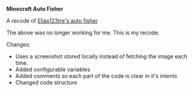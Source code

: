 **Minecraft Auto Fisher**

A recode of [Elias123tre's auto fisher](https://github.com/elias123tre/minecraft-auto-fisher/tree/main)

The above was no longer working for me. This is my recode.

Changes:
- Uses a screenshot stored locally instead of fetching the image each time.
- Added configurable variables
- Added comments so each part of the code is clear in it's intents
- Changed code structure
